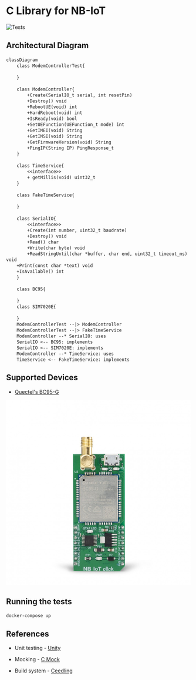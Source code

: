 # C Library for NB-IoT

![Tests](https://github.com/aungkhantmaw64/nbiot-driver/actions/workflows/workflow.yml/badge.svg)

## Architectural Diagram

```mermaid
classDiagram
    class ModemControllerTest{

    }

    class ModemController{
        +Create(SerialIO_t serial, int resetPin)
        +Destroy() void
        +RebootUE(void) int
        +HardReboot(void) int
        +IsReady(void) bool
        +SetUEFunction(UEFunction_t mode) int
        +GetIMEI(void) String
        +GetIMSI(void) String
        +GetFirmwareVersion(void) String
        +PingIP(String IP) PingResponse_t
    }

    class TimeService{
        <<interface>>
        + getMillis(void) uint32_t
    }

    class FakeTimeService{

    }

    class SerialIO{
        <<interface>>
        +Create(int number, uint32_t baudrate)
        +Destroy() void
        +Read() char
        +Write(char byte) void
        +ReadStringUntil(char *buffer, char end, uint32_t timeout_ms) void
    +Print(const char *text) void
    +IsAvailable() int
    }

    class BC95{

    }
    class SIM7020E{

    }
    ModemControllerTest --|> ModemController
    ModemControllerTest --|> FakeTimeService
    ModemController --* SerialIO: uses
    SerialIO <-- BC95: implements
    SerialIO <-- SIM7020E: implements
    ModemController --* TimeService: uses
    TimeService <-- FakeTimeService: implements

```
## Supported Devices
- [Quectel's BC95-G](https://www.mikroe.com/nb-iot-click)

![NBIOT-Click](./docs/images/nb-iot-click.jpg)

## Running the tests
```
docker-compose up
```
## References

- Unit testing - [Unity](https://github.com/ThrowTheSwitch/Unity)

- Mocking - [C Mock](https://github.com/ThrowTheSwitch/CMock)

- Build system - [Ceedling](https://github.com/ThrowTheSwitch/Ceedling)
